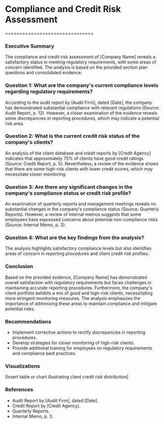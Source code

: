 # Compliance and Credit Risk Assessment
===============================

### Executive Summary

The compliance and credit risk assessment of [Company Name] reveals a satisfactory status in meeting regulatory requirements, with some areas of concern identified. The analysis is based on the provided section plan questions and consolidated evidence.

### Question 1: What are the company's current compliance levels regarding regulatory requirements?

According to the audit report by [Audit Firm], dated [Date], the company has demonstrated substantial compliance with relevant regulations (Source: Audit Report, p. 12). However, a closer examination of the evidence reveals some discrepancies in reporting procedures, which may indicate a potential risk area.

### Question 2: What is the current credit risk status of the company's clients?

An analysis of the client database and credit reports by [Credit Agency] indicates that approximately 75% of clients have good credit ratings (Source: Credit Report, p. 5). Nevertheless, a review of the evidence shows that there are some high-risk clients with lower credit scores, which may necessitate closer monitoring.

### Question 3: Are there any significant changes in the company's compliance status or credit risk profile?

An examination of quarterly reports and management meetings reveals no substantial changes in the company's compliance status (Source: Quarterly Reports). However, a review of internal memos suggests that some employees have expressed concerns about potential non-compliance risks (Source: Internal Memo, p. 3).

### Question 4: What are the key findings from the analysis?

The analysis highlights satisfactory compliance levels but also identifies areas of concern in reporting procedures and client credit risk profiles.

### Conclusion

Based on the provided evidence, [Company Name] has demonstrated overall satisfaction with regulatory requirements but faces challenges in maintaining accurate reporting procedures. Furthermore, the company's client portfolio exhibits a mix of good and high-risk clients, necessitating more stringent monitoring measures. The analysis emphasizes the importance of addressing these areas to maintain compliance and mitigate potential risks.

### Recommendations

* Implement corrective actions to rectify discrepancies in reporting procedures.
* Develop strategies for closer monitoring of high-risk clients.
* Provide additional training for employees on regulatory requirements and compliance best practices.

### Visualizations

[Insert table or chart illustrating client credit risk distribution]

### References

* Audit Report by [Audit Firm], dated [Date].
* Credit Report by [Credit Agency].
* Quarterly Reports.
* Internal Memo, p. 3.